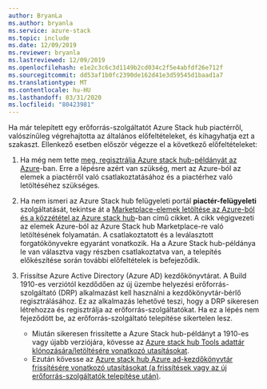 ```yaml
---
author: BryanLa
ms.author: bryanla
ms.service: azure-stack
ms.topic: include
ms.date: 12/09/2019
ms.reviewer: bryanla
ms.lastreviewed: 12/09/2019
ms.openlocfilehash: e1e2c3c6c3d1149b2cd034c2f5e4abfdf26e712f
ms.sourcegitcommit: dd53af1b0fc2390de162d41e3d59545d1baad1a7
ms.translationtype: MT
ms.contentlocale: hu-HU
ms.lasthandoff: 03/31/2020
ms.locfileid: "80423981"
---
```

Ha már telepített egy erőforrás-szolgáltatót Azure Stack hub piactérről, valószínűleg végrehajtotta az általános előfeltételeket, és kihagyhatja ezt a szakaszt. Ellenkező esetben először végezze el a következő előfeltételeket: 

1. Ha még nem tette [meg, regisztrálja Azure stack hub-példányát az Azure](../operator/azure-stack-registration.md)-ban. Erre a lépésre azért van szükség, mert az Azure-ból az elemek a piactérről való csatlakoztatásához és a piactérhez való letöltéséhez szükséges.

2. Ha nem ismeri az Azure Stack hub felügyeleti portál **piactér-felügyeleti** szolgáltatását, tekintse át a [Marketplace-elemek letöltése az Azure-ból és a közzététel az Azure stack hub](../operator/azure-stack-download-azure-marketplace-item.md)-ban című cikket. A cikk végigvezeti az elemek Azure-ból az Azure Stack hub Marketplace-re való letöltésének folyamatán. A csatlakoztatott és a leválasztott forgatókönyvekre egyaránt vonatkozik. Ha a Azure Stack hub-példánya le van választva vagy részben csatlakoztatva van, a telepítés előkészítése során további előfeltételek is befejeződik.

3. Frissítse Azure Active Directory (Azure AD) kezdőkönyvtárat. A Build 1910-es verziótól kezdődően az új üzembe helyezési erőforrás-szolgáltató (DRP) alkalmazást kell használni a kezdőkönyvtár-bérlő regisztrálásához. Ez az alkalmazás lehetővé teszi, hogy a DRP sikeresen létrehozza és regisztrálja az erőforrás-szolgáltatókat. Ha ez a lépés nem fejeződött be, az erőforrás-szolgáltató telepítése sikertelen lesz. 

   - Miután sikeresen frissítette a Azure Stack hub-példányt a 1910-es vagy újabb verziójára, kövesse az [Azure stack hub Tools adattár klónozására/letöltésére vonatkozó utasításokat](../operator/azure-stack-powershell-download.md). 
   - Ezután kövesse az [Azure stack hub Azure ad-kezdőkönyvtár frissítésére vonatkozó utasításokat (a frissítések vagy az új erőforrás-szolgáltatók telepítése után)](https://github.com/Azure/AzureStack-Tools/tree/master/Identity#updating-the-azure-stack-aad-home-directory-after-installing-updates-or-new-resource-providers). 